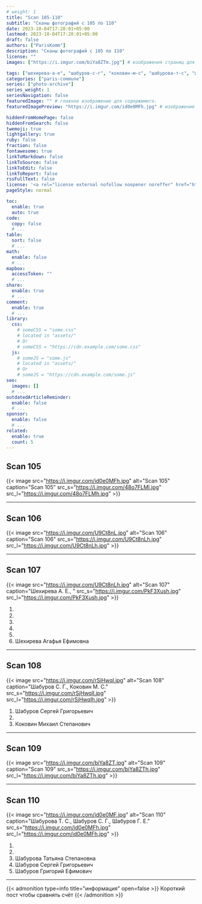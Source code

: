 ```yaml
---
# weight: 1
title: "Scan 105-110"
subtitle: "Сканы фотографий с 105 по 110"
date: 2023-10-04T17:28:01+05:00
lastmod: 2023-10-04T17:28:01+05:00
draft: false
authors: ["ParisKomm"]
description: "Сканы фотографий с 105 по 110"
license: ""
images: ["https://i.imgur.com/biYa8ZTm.jpg"] # изображения страниц для Open Graph и Twitter Cards.

tags: ["шехирева-а-е", "шабуров-с-г", "коковин-м-с", "шабурова-т-с", "шабуров-г-е", ]
categories: ["paris-commune"]
series: ["photo-archive"]
series_weight: 1
seriesNavigation: false
featuredImage: "" # главное изображение для содержимого.
featuredImagePreview: "https://i.imgur.com/id0e0MFh.jpg" # изображение для главной страницы.

hiddenFromHomePage: false
hiddenFromSearch: false
twemoji: true
lightgallery: true
ruby: false
fraction: false
fontawesome: true
linkToMarkdown: false
linkToSource: false
linkToEdit: false
linkToReport: false
rssFullText: false
license: '<a rel="license external nofollow noopener noreffer" href="https://creativecommons.org/licenses/by-nc-nd/4.0/" target="_blank">CC BY-NC-ND 4.0</a>'
pageStyle: normal

toc:
  enable: true
  auto: true
code:
  copy: false
  # ...
table:
  sort: false
  # ...
math:
  enable: false
  # ...
mapbox:
  accessToken: ""
  # ...
share:
  enable: true
  # ...
comment:
  enable: true
  # ...
library:
  css:
    # someCSS = "some.css"
    # located in "assets/"
    # Or
    # someCSS = "https://cdn.example.com/some.css"
  js:
    # someJS = "some.js"
    # located in "assets/"
    # Or
    # someJS = "https://cdn.example.com/some.js"
seo:
  images: []
  # ...
outdatedArticleReminder:
  enable: false
  # ...
sponsor:
  enable: false
  # ...
related:
  enable: true
  count: 5
---
```


<!--more-->

## Scan 105

{{< image src="https://i.imgur.com/id0e0MFh.jpg" alt="Scan 105" caption="Scan 105" src_s="https://i.imgur.com/48o7FLMl.jpg" src_l="https://i.imgur.com/48o7FLMh.jpg" >}}

***

## Scan 106

{{< image src="https://i.imgur.com/U9Ct8nL.jpg" alt="Scan 106" caption="Scan 106" src_s="https://i.imgur.com/U9Ct8nLh.jpg" src_l="https://i.imgur.com/U9Ct8nLh.jpg" >}}

***

## Scan 107

{{< image src="https://i.imgur.com/U9Ct8nLh.jpg" alt="Scan 107" caption="Шехирева А. Е., " src_s="https://i.imgur.com/PkF3Xush.jpg" src_l="https://i.imgur.com/PkF3Xush.jpg" >}}

1. 
2. 
3. 
4. 
5. 
6. Шехирева Агафья Ефимовна

***

## Scan 108

{{< image src="https://i.imgur.com/rSjHwql.jpg" alt="Scan 108" caption="Шабуров С. Г., Коковин М. С." src_s="https://i.imgur.com/rSjHwqll.jpg" src_l="https://i.imgur.com/rSjHwqlh.jpg" >}}

1. Шабуров Сергей Григорьевич
2. 
3. Коковин Михаил Степанович

***

## Scan 109

{{< image src="https://i.imgur.com/biYa8ZT.jpg" alt="Scan 109" caption="Scan 109" src_s="https://i.imgur.com/biYa8ZTh.jpg" src_l="https://i.imgur.com/biYa8ZTh.jpg" >}}

***

## Scan 110

{{< image src="https://i.imgur.com/id0e0MF.jpg" alt="Scan 110" caption="Шабурова Т. С., Шабуров С. Г., Шабуров Г. Е." src_s="https://i.imgur.com/id0e0MFh.jpg" src_l="https://i.imgur.com/id0e0MFh.jpg" >}}

1. 
2. 
3. Шабурова Татьяна Степановна
4. Шабуров Сергей Григорьевич
5. Шабуров Григорий Ефимович

***

{{< admonition type=info title="информация" open=false >}}
Короткий пост чтобы сравнять счёт
{{< /admonition >}}
